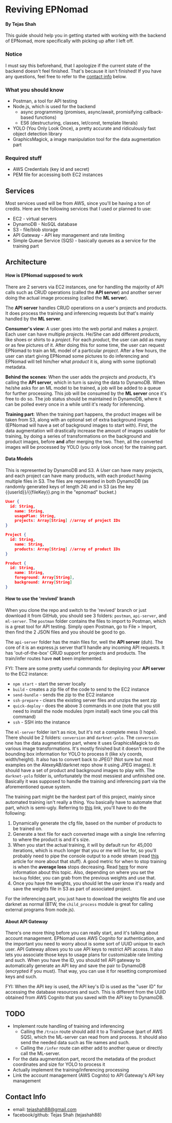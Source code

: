 # Reviving EPNomad
#### By Tejas Shah

This guide should help you in getting started with working with the backend of EPNomad, more specifically with picking up after I left off.

### Notice
I must say this beforehand, that I apologize if the current state of the backend doesn't feel finished. That's because it isn't finished! If you have any questions, feel free to  refer to the [contact info](#contact-info) below.

### What you should know
* Postman, a tool for API testing
* Node.js, which is used for the backend
  * async programming (promises, async/await, promisifying callback-based functions)
  * ES6 (destructuring, classes, let/const, template literals)
* YOLO (You Only Look Once), a pretty accurate and ridiculously fast object detection library
* GraphicsMagick, a image manipulation tool for the data augmentation part

### Required stuff
* AWS Credentials (key id and secret)
* PEM file for accessing both EC2 instances

## Services
Most services used will be from AWS, since you'll be having a ton of credits. Here are the following services that I used or planned to use:
* EC2 - virtual servers
* DynamoDB - NoSQL database
* S3 - file/blob storage
* API Gateway - API key management and rate limiting
* Simple Queue Service (SQS) - basically queues as a service for the training part

## Architecture

#### How is EPNomad supposed to work

There are 2 servers via EC2 instances, one for handling the majority of API calls such as CRUD operations (called the **API server**) and another server doing the actual image processing (called the **ML server**).

The **API server** handles CRUD operations on a user's projects and products. It does process the training and inferencing requests but that's mainly handled by the **ML server**.

**Consumer's view**: A user goes into the web portal and makes a *project*. Each user can have multiple *projects*. He/She can add different *products*, like shoes or shirts to a *project*. For each *product*, the user can add as many or as few pictures of it. After doing this for some time, the user can request EPNomad to train an ML model of a particular *project*. After a few hours, the user can start giving EPNomad some pictures to do inferencing and EPNomad will tell him/her what *product* it is, along with some (optional) metadata.

**Behind the scenes**: When the user adds the *projects* and *products*, it's calling the **API server**, which in turn is saving the data to DynamoDB. When he/she asks for an ML model to be trained, a job will be added to a queue for further processing. This job will be consumed by the **ML server** once it's free to do so. The job status should be maintained in DynamoDB, where it can be polled every once in a while until it's ready for inferencing.

**Training part**: When the training part happens, the product images will be taken from S3, along with an optional set of extra background images (EPNomad will have a set of background images to start with). First, the data augmentation will drastically increase the amount of images usable for training, by doing a series of transformations on the background and product images, before **and** after merging the two. Then, all the converted images will be processed by YOLO (you only look once) for the training part.

#### Data Models

This is represented by DynamoDB and S3. A *User* can have many projects, and each project can have many products, with each product having multiple files in S3. The files are represented in both DynamoDB (as randomly generated keys of length 24) and in S3 (as the key {{userId}}/{{fileKey}}.png in the "epnomad" bucket.)

```json
User {
  id: String,
    name: String,
    usagePlan: String,
    projects: Array[String] //array of project IDs
}

Project {
  id: String,
    name: String,
    products: Array[String] //array of product IDs
}

Product {
  id: String,
    name: String,
    foreground: Array[String],
    background: Array[String]
}
```

#### How to use the 'revived' branch

When you clone the repo and switch to the 'revived' branch or just download it from GitHub,  you should see 3 folders: `postman`, `api-server`, and `ml-server`. The `postman` folder contains the files to import to Postman, which is a great tool for API testing. Simply open Postman, go to File > Import, then find the 2 JSON files and you should be good to go.

The `api-server` folder has the main files for, well the **API server** (duh). The core of it is an express.js server that'll handle any incoming API requests. It has 'out-of-the-box' CRUD support for projects and products. The train/infer routes have **not** been implemented.

FYI: There are some pretty useful commands for deploying your **API server** to the EC2 instance:
* `npm start` - start the server locally
* `build` - creates a zip file of the code to send to the EC2 instance
* `send-bundle` - sends the zip to the EC2 instance
* `ssh-prepare` - clears the existing server files and unzips the sent zip
* `quick-deploy` - does the above 3 commands in one (note that you still need to install the node modules (npm install) each time you call this command)
* `ssh` - SSH into the instance

The `ml-server` folder isn't as nice, but it's not a complete mess (I hope). There should be 2 folders: `conversion` and `darknet-yolo`. The `conversion` one has the data augmentation part, where it uses GraphicsMagick to do various image transformations. It's mostly finished but it doesn't record the bounding box information for YOLO to process it (like x/y coords, width/height). It also has to convert back to JPEG? (Not sure but most examples on the AlexeyAB/darknet repo show it using JPEG images). It should have a set of product and background images to play with. The `darknet-yolo` folder is, unfortunately the most messiest and unfinished one. Basically it was supposed to handle the training and inferencing part via the aforementioned queue system.

The training part might be the hardest part of this project, mainly since automated training isn't really a thing. You basically have to automate that part, which is semi-ugly. Referring to [this](https://github.com/AlexeyAB/darknet#how-to-train-to-detect-your-custom-objects) link, you'll have to do the following:
1. Dynamically generate the cfg file, based on the number of products to be trained on.
2. Generate a text file for each converted image with a single line referring to where the product is and it's size.
3. When you start the actual training, it will by default run for 45,000 iterations, which is much longer that you or me will live for, so you'll probably need to pipe the console output to a node stream (read [this](https://medium.freecodecamp.org/node-js-streams-everything-you-need-to-know-c9141306be93) article for more about that stuff). A good metric for when to stop training is when the **average loss** stops decreasing. Read [here](https://github.com/AlexeyAB/darknet#when-should-i-stop-training) for more information about this topic. Also, depending on where you set the `backup` folder, you can grab from the previous weights and use that.
4. Once you have the weights, you should let the user know it's ready and save the weights file in S3 as part of associated project.

For the inferencing part, you just have to download the weights file and use darknet as normal (BTW, the `child_process` module is great for calling external programs from node.js).

#### About API Gateway
There's one more thing before you can really start, and it's talking about account management. EPNomad uses AWS Cognito for authentication, and the important you need to worry about is some sort of UUID unique to each user. API Gateway allows you to use API keys to restrict API access. It also lets you associate those keys to usage plans for customizable rate limiting and such. When you have the ID, you should tell API gateway to automatically generate an API key and save the pair to DynamoDB (encrypted if you must). That way, you can use it for resetting compromised keys and such.

FYI: When the API key is used, the API key's ID is used as the "user ID" for accessing the database resources and such. This is different from the UUID obtained from AWS Cognito that you saved with the API key to DynamoDB.

## TODO
* Implement route handling of training and inferencing
  * Calling the `/train` route should add it to a TrainQueue (part of AWS SQS), which the ML-server can read from and process. It should also send the needed data such as file names and such.
  * Calling the `/infer` route can either add to another queue or directly call the ML-server.
* For the data augmentation part, record the metadata of the product coordinates and size for YOLO to process it
* Actually implement the training/inferencing processing
* Link the account management (AWS Cognito) to API Gateway's API key management

## Contact Info
* email: tejashah88@gmail.com
* facebook/github: Tejas Shah (tejashah88)